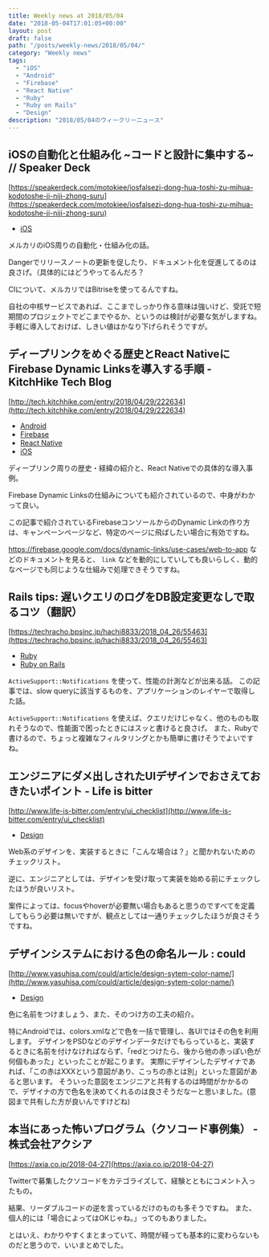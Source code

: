 ```yaml
---
title: Weekly news at 2018/05/04
date: "2018-05-04T17:01:05+00:00"
layout: post
draft: false
path: "/posts/weekly-news/2018/05/04/"
category: "Weekly news"
tags:
  - "iOS"
  - "Android"
  - "Firebase"
  - "React Native"
  - "Ruby"
  - "Ruby on Rails"
  - "Design"
description: "2018/05/04のウィークリーニュース"
---
```



## iOSの自動化と仕組み化 ~コードと設計に集中する~ // Speaker Deck
[https://speakerdeck.com/motokiee/iosfalsezi-dong-hua-toshi-zu-mihua-kodotoshe-ji-niji-zhong-suru](https://speakerdeck.com/motokiee/iosfalsezi-dong-hua-toshi-zu-mihua-kodotoshe-ji-niji-zhong-suru)
<ul class="post-single__tags-list">
  <li class="post-single__tags-list-item">
    <a class="post-single__tags-list-item-link" href="/tags/ios/">iOS</a>
  </li>
</ul>


メルカリのiOS周りの自動化・仕組み化の話。

Dangerでリリースノートの更新を促したり、ドキュメント化を促進してるのは良さげ。（具体的にはどうやってるんだろ？

CIについて、メルカリではBitriseを使ってるんですね。

自社の中核サービスであれば、ここまでしっかり作る意味は強いけど、受託で短期間のプロジェクトでどこまでやるか、というのは検討が必要な気がしますね。手軽に導入しておけば、しきい値はかなり下げられそうですが。

## ディープリンクをめぐる歴史とReact NativeにFirebase Dynamic Linksを導入する手順 - KitchHike Tech Blog
[http://tech.kitchhike.com/entry/2018/04/29/222634](http://tech.kitchhike.com/entry/2018/04/29/222634)
<ul class="post-single__tags-list">
  <li class="post-single__tags-list-item">
    <a class="post-single__tags-list-item-link" href="/tags/android/">Android</a>
  </li>
  <li class="post-single__tags-list-item">
    <a class="post-single__tags-list-item-link" href="/tags/firebase/">Firebase</a>
  </li>
  <li class="post-single__tags-list-item">
    <a class="post-single__tags-list-item-link" href="/tags/react native/">React Native</a>
  </li>
  <li class="post-single__tags-list-item">
    <a class="post-single__tags-list-item-link" href="/tags/ios/">iOS</a>
  </li>
</ul>


ディープリンク周りの歴史・経緯の紹介と、React Nativeでの具体的な導入事例。

Firebase Dynamic Linksの仕組みについても紹介されているので、中身がわかって良い。

この記事で紹介されているFirebaseコンソールからのDynamic Linkの作り方は、キャンペーンページなど、特定のページに飛ばしたい場合に有効ですね。

https://firebase.google.com/docs/dynamic-links/use-cases/web-to-app などのドキュメントを見ると、 `link` などを動的にしていしても良いらしく、動的なページでも同じような仕組みで処理できそうですね。

## Rails tips: 遅いクエリのログをDB設定変更なしで取るコツ（翻訳）
[https://techracho.bpsinc.jp/hachi8833/2018_04_26/55463](https://techracho.bpsinc.jp/hachi8833/2018_04_26/55463)
<ul class="post-single__tags-list">
  <li class="post-single__tags-list-item">
    <a class="post-single__tags-list-item-link" href="/tags/ruby/">Ruby</a>
  </li>
  <li class="post-single__tags-list-item">
    <a class="post-single__tags-list-item-link" href="/tags/ruby on rails/">Ruby on Rails</a>
  </li>
</ul>


`ActiveSupport::Notifications` を使って、性能の計測などが出来る話。
この記事では、slow queryに該当するものを、アプリケーションのレイヤーで取得した話。

`ActiveSupport::Notifications` を使えば、クエリだけじゃなく、他のものも取れそうなので、性能面で困ったときにはスッと書けると良さげ。
また、Rubyで書けるので、ちょっと複雑なフィルタリングとかも簡単に書けそうでよいですね。

## エンジニアにダメ出しされたUIデザインでおさえておきたいポイント - Life is bitter
[http://www.life-is-bitter.com/entry/ui_checklist](http://www.life-is-bitter.com/entry/ui_checklist)
<ul class="post-single__tags-list">
  <li class="post-single__tags-list-item">
    <a class="post-single__tags-list-item-link" href="/tags/design/">Design</a>
  </li>
</ul>


Web系のデザインを、実装するときに「こんな場合は？」と聞かれないためのチェックリスト。

逆に、エンジニアとしては、デザインを受け取って実装を始める前にチェックしたほうが良いリスト。

案件によっては、focusやhoverが必要無い場合もあると思うのですべてを定義してもらう必要は無いですが、観点としては一通りチェックしたほうが良さそうですね。

## デザインシステムにおける色の命名ルール : could
[http://www.yasuhisa.com/could/article/design-sytem-color-name/](http://www.yasuhisa.com/could/article/design-sytem-color-name/)
<ul class="post-single__tags-list">
  <li class="post-single__tags-list-item">
    <a class="post-single__tags-list-item-link" href="/tags/design/">Design</a>
  </li>
</ul>


色に名前をつけましょう、また、そのつけ方の工夫の紹介。

特にAndroidでは、colors.xmlなどで色を一括で管理し、各UIではその色を利用します。
デザインをPSDなどのデザインデータだけでもらっていると、実装するときに名前を付けなければならず、「redとつけたら、後から他の赤っぽい色が何個もあった」といったことが起こります。
実際にデザインしたデザイナであれば、「この赤はXXXという意図があり、こっちの赤とは別」といった意図があると思います。
そういった意図をエンジニアと共有するのは時間がかかるので、デザイナの方で色名を決めてくれるのは良さそうだなーと思いました。(意図まで共有した方が良いんですけどね)



## 本当にあった怖いプログラム（クソコード事例集） - 株式会社アクシア
[https://axia.co.jp/2018-04-27](https://axia.co.jp/2018-04-27)
<ul class="post-single__tags-list">
</ul>


Twitterで募集したクソコードをカテゴライズして、経験とともにコメント入ったもの。

結果、リーダブルコードの逆を言っているだけのものも多そうですね。
また、個人的には「場合によってはOKじゃね。」ってのもありました。

とはいえ、わかりやすくまとまっていて、時間が経っても基本的に変わらないものだと思うので、いいまとめでした。

